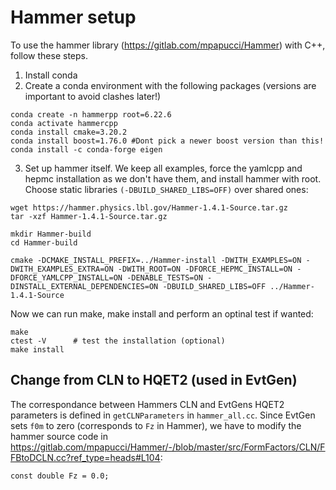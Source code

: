 # Hammer setup

To use the hammer library (https://gitlab.com/mpapucci/Hammer) with C++, follow these steps.

1. Install conda 
2. Create a conda environment with the following packages (versions are important to avoid clashes later!)

```
conda create -n hammerpp root=6.22.6
conda activate hammercpp
conda install cmake=3.20.2
conda install boost=1.76.0 #Dont pick a newer boost version than this!
conda install -c conda-forge eigen
```

3. Set up hammer itself. We keep all examples, force the yamlcpp and hepmc installation as we don't have them, and install hammer with root. Choose static libraries ```(-DBUILD_SHARED_LIBS=OFF)``` over shared ones:

```
wget https://hammer.physics.lbl.gov/Hammer-1.4.1-Source.tar.gz
tar -xzf Hammer-1.4.1-Source.tar.gz

mkdir Hammer-build
cd Hammer-build

cmake -DCMAKE_INSTALL_PREFIX=../Hammer-install -DWITH_EXAMPLES=ON -DWITH_EXAMPLES_EXTRA=ON -DWITH_ROOT=ON -DFORCE_HEPMC_INSTALL=ON -DFORCE_YAMLCPP_INSTALL=ON -DENABLE_TESTS=ON -DINSTALL_EXTERNAL_DEPENDENCIES=ON -DBUILD_SHARED_LIBS=OFF ../Hammer-1.4.1-Source
```
Now we can run make, make install and perform an optinal test if wanted:

```
make 
ctest -V      # test the installation (optional)
make install
```

## Change from CLN to HQET2 (used in EvtGen)

The correspondance between Hammers CLN and EvtGens HQET2 parameters is defined in ```getCLNParameters``` in ```hammer_all.cc```. Since EvtGen sets ```f0m``` to zero (corresponds to ```Fz``` in Hammer), we have to modify the hammer source code in https://gitlab.com/mpapucci/Hammer/-/blob/master/src/FormFactors/CLN/FFBtoDCLN.cc?ref_type=heads#L104:

```
const double Fz = 0.0; 
```


